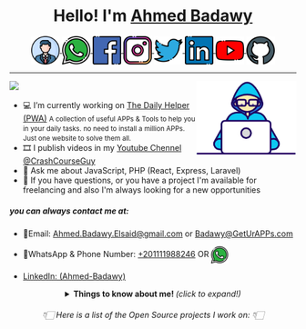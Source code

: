 <h1 align="center">
	Hello! I'm
	<a href="https://geturapps.com/intro/" target="_blank">Ahmed Badawy</a>
</h1>

<p align="center">
<a href="https://geturapps.com/intro/" target="_blank" align="center">
    <img width="50px" align="center" src="https://github.com/Ahmed-Badawy/Ahmed-Badawy/blob/master/assets/cv.svg" />
</a>

<a href="https://wa.me/201111988246?text=Hello" target="_blank" align="center">
    <img width="50px" align="center" src="https://github.com/Ahmed-Badawy/Ahmed-Badawy/blob/master/assets/whatsapp.svg" />
</a>

<a href="https://www.facebook.com/Badawy.A7mad" target="_blank" align="center">
    <img
        width="50px"
        align="center"
        src="https://github.com/Ahmed-Badawy/Ahmed-Badawy/blob/master/assets/facebook.svg"
    />
</a>

<a href="http://instagram.com/badawy.a7mad/" target="_blank" align="center">
    <img
        width="50px"
        align="center"
        src="https://github.com/Ahmed-Badawy/Ahmed-Badawy/blob/master/assets/instagram.svg"
    />
</a>

<a href="https://twitter.com/Badawy_A7mad/" target="_blank" align="center">
    <img
        width="50px"
        align="center"
        src="https://github.com/Ahmed-Badawy/Ahmed-Badawy/blob/master/assets/twitter.svg"
    />
</a>

<a href="https://linkedin.com/in/Ahmed-Badawy/" target="_blank" align="center"> 
<img width="50px" align="center" src="https://github.com/Ahmed-Badawy/Ahmed-Badawy/blob/master/assets/linkedin.svg" />
</a>

<a href="https://www.youtube.com/@CrashCourseGuy" target="_blank" align="center" >
<img width="50px" align="center" src="https://github.com/Ahmed-Badawy/Ahmed-Badawy/blob/master/assets/youtube.svg" />
</a>

<a  href="https://github.com/Ahmed-Badawy/" target="_blank" align="center">
    <img
        width="50px"
        align="center"
        src="https://github.com/Ahmed-Badawy/Ahmed-Badawy/blob/master/assets/github.svg"
    />
</a>
</p>

---

<a  href="https://geturapps.com/intro/" target="_blank">
	<img
		width="35%"
		align="right"
		src="https://github.com/Ahmed-Badawy/Ahmed-Badawy/blob/master/assets/coding.gif"
	/>
</a>

![](https://komarev.com/ghpvc/?username=Ahmed-Badawy&color=blue)

- 💻 I’m currently working on [The Daily Helper
  (PWA)](https://geturapps.com/daily-helper/)
  <small>
  A collection of useful APPs & Tools to help you in your daily tasks. no need
  to install a million APPs. Just one website to solve them all.
  </small >
- 🎞️ I publish videos in my [Youtube
  Chennel @CrashCourseGuy](https://www.youtube.com/@CrashCourseGuy)
- 💬 Ask me about
  JavaScript, PHP (React, Express, Laravel)
- 💼 If you have questions, or you have a project I'm available for freelancing and also I'm always looking for a new opportunities

##### you can always contact me at: <br />

- 📧Email: Ahmed.Badawy.Elsaid@gmail.com or Badawy@GetUrAPPs.com

- 🤙WhatsApp & Phone Number: <a  href="tel:+201111988246" target="_blank">+201111988246</a> OR <a href="https://wa.me/201111988246?text=Hello" target="_blank" align="center">
  <img width="30px" align="center" src="https://github.com/Ahmed-Badawy/Ahmed-Badawy/blob/master/assets/whatsapp.svg" />
  </a>

- <a  href="https://www.linkedin.com/in/ahmed-badawy/" target="_blank">LinkedIn: (Ahmed-Badawy)</a>


<details align="center">
	<summary>
		<b> Things to know about me! </b> <i>(click to expand!)</i></summary
	>
	<div>
		<img
			align="right"
			src="https://github-readme-stats.vercel.app/api?username=Ahmed-Badawy&show_icons=true&count_private=true&hide_border=true"
		/>
### Languages and Tools:

<code>
    <img
        width="10%"
        src="https://www.vectorlogo.zone/logos/reactjs/reactjs-ar21.svg"
/></code>
<code>
    <img
        width="10%"
        src="https://www.vectorlogo.zone/logos/expressjs/expressjs-ar21.svg"
/></code>
<code>
    <img
        width="10%"
        src="https://www.vectorlogo.zone/logos/laravel/laravel-ar21.svg"
/></code>
<code>
    <img
        width="10%"
        src="https://www.vectorlogo.zone/logos/mysql/mysql-ar21.svg"
/></code>
<code>
    <img
        width="10%"
        src="https://www.vectorlogo.zone/logos/mongodb/mongodb-ar21.svg"
/></code>
<br /><br />
<h2 align="center">I Live & Breathe</h2>
<code
    ><img
        width="10%"
        src="https://www.vectorlogo.zone/logos/javascript/javascript-ar21.svg"
/></code>
<code
    ><img
        width="10%"
        src="https://www.vectorlogo.zone/logos/nodejs/nodejs-ar21.svg"
/></code>
<code
    ><img width="10%" src="https://www.vectorlogo.zone/logos/php/php-ar21.svg"
/></code>
<br /><br />
		
[![GitHub Streak](https://streak-stats.demolab.com/?user=Ahmed-Badawy)](https://git.io/streak-stats)

		
		
<h6 align="center">
    سبحَانَكَ اللَّهُمَّ وَبِحَمْدِكَ، أَشْهَدُ أَنْ لا إِلهَ إِلأَ انْتَ
    أَسْتَغْفِرُكَ وَأَتْوبُ إِلَيْكَ
</h6>
</div>

## </details>

<h6 align="center">
	👇🏻 Here is a list of the Open Source projects I work on: 👇🏻
</h6>

